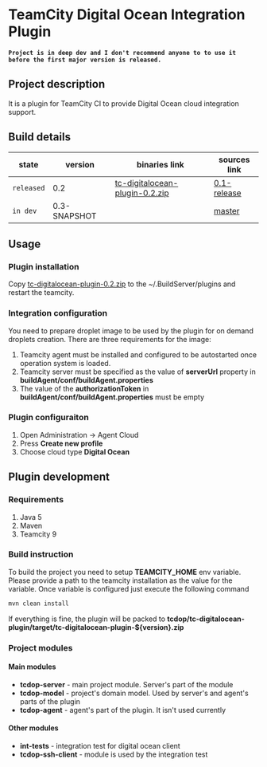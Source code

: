 # TeamCity Digital Ocean Integration Plugin
**`Project is in deep dev and I don't recommend anyone to to use it before the first major version is released.`**

## Project description
It is a plugin for TeamCity CI to provide Digital Ocean cloud integration support. 

## Build details
state  | version       | binaries link | sources link
--- | --- | --- | ---
`released`| 0.2           | [tc-digitalocean-plugin-0.2.zip](http://nexus.beolnix.com/content/repositories/releases/io/cyberstock/tc-digitalocean-plugin/0.2/tc-digitalocean-plugin-0.1.zip) | [0.1-release](https://github.com/beolnix/tcdop/releases/tag/0.2-release)
`in dev`  | 0.3-SNAPSHOT  |        | [master](https://github.com/beolnix/tcdop)

## Usage
### Plugin installation
Copy [tc-digitalocean-plugin-0.2.zip](http://nexus.beolnix.com/content/repositories/releases/io/cyberstock/tc-digitalocean-plugin/0.2/tc-digitalocean-plugin-0.1.zip) to the ~/.BuildServer/plugins and restart the teamcity.

### Integration configuration
You need to prepare droplet image to be used by the plugin for on demand droplets creation.
There are three requirements for the image:

1. Teamcity agent must be installed and configured to be autostarted once operation system is loaded.
2. Teamcity server must be specified as the value of **serverUrl** property in **buildAgent/conf/buildAgent.properties**
3. The value of the **authorizationToken** in **buildAgent/conf/buildAgent.properties** must be empty
  
### Plugin configuraiton
1. Open Administration -> Agent Cloud
2. Press **Create new profile**
3. Choose cloud type **Digital Ocean**

## Plugin development
### Requirements
1. Java 5
2. Maven
3. Teamcity 9

### Build instruction
To build the project you need to setup **TEAMCITY_HOME** env variable. Please provide a path to the teamcity installation as the value for the variable.
Once variable is configured just execute the following command
```bash
mvn clean install
```
If everything is fine, the plugin will be packed to **tcdop/tc-digitalocean-plugin/target/tc-digitalocean-plugin-${version}.zip**

### Project modules
#### Main modules
* **tcdop-server** - main project module. Server's part of the module
* **tcdop-model**  - project's domain model. Used by server's and agent's parts of the plugin
* **tcdop-agent**  - agent's part of the plugin. It isn't used currently

#### Other modules
* **int-tests**    - integration test for digital ocean client
* **tcdop-ssh-client** - module is used by the integration test
